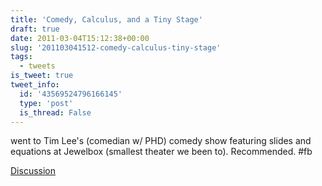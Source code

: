 ```yaml
---
title: 'Comedy, Calculus, and a Tiny Stage'
draft: true
date: 2011-03-04T15:12:38+00:00
slug: '201103041512-comedy-calculus-tiny-stage'
tags:
  - tweets
is_tweet: true
tweet_info:
  id: '43569524796166145'
  type: 'post'
  is_thread: False
---
```




went to Tim Lee's (comedian w/ PHD) comedy show featuring slides and equations at Jewelbox (smallest theater we been to). Recommended. #fb

[Discussion](https://x.com/sytelus/status/43569524796166145)

